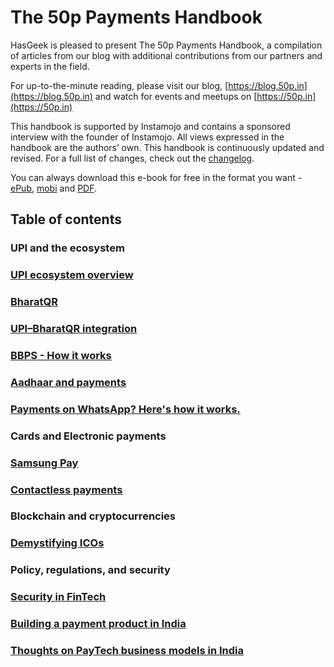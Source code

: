 # **The 50p Payments Handbook**

HasGeek is pleased to present The 50p Payments Handbook, a compilation of articles from our blog with additional contributions from our partners and experts in the field.

For up-to-the-minute reading, please visit our blog, [https://blog.50p.in](https://blog.50p.in) and watch for events and meetups on [https://50p.in](https://50p.in)

This handbook is supported by Instamojo and contains a sponsored interview with the founder of Instamojo. All views expressed in the handbook are the authors’ own. This handbook is continuously updated and revised. For a full list of changes, check out the [changelog](/changelog.md).

You can always download this e-book for free in the format you want - [ePub](https://www.gitbook.com/download/epub/book/hasgeek/50p-handbook), [mobi](https://www.gitbook.com/download/mobi/book/hasgeek/50p-handbook) and [PDF](https://www.gitbook.com/download/pdf/book/hasgeek/50p-handbook).

## Table of contents

### UPI and the ecosystem

### [UPI ecosystem overview](/upi-ecosystem-overview.md)

### [BharatQR](#bharatqr)

### [UPI–BharatQR integration](/upi-bharat-qr-integration.md)

### [BBPS - How it works](/bbps-how-it-works.md)

### [Aadhaar and payments](/aadhaar-and-payments.md)

### [Payments on WhatsApp? Here's how it works.](/payments-on-whatsapp-heres-how-it-works.md)

### Cards and Electronic payments

### [Samsung Pay](/samsung-pay.md)

### [Contactless payments](/contactless-payments.md)

### Blockchain and cryptocurrencies

### [Demystifying ICOs](/demystifying-icos.md)

### Policy, regulations, and security

### [Security in FinTech](/security-in-fintech.md)

### [Building a payment product in India](/building-a-payment-product-in-india.md)

### [Thoughts on PayTech business models in India](#thoughts-on-paytech-business-models-in-india)



